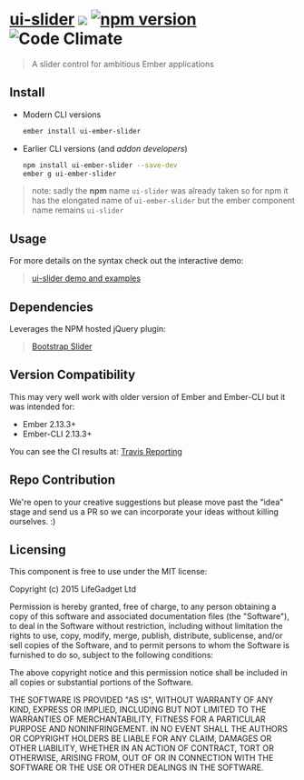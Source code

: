 # [ui-slider](https://github.com/lifegadget/ui-slider) ![ ](https://travis-ci.org/lifegadget/ui-slider.svg) [![npm version](https://badge.fury.io/js/ui-ember-slider.svg)](http://badge.fury.io/js/ui-slider) ![Code Climate](https://codeclimate.com/github/lifegadget/ui-slider/badges/gpa.svg)

> A slider control for ambitious Ember applications

## Install ##
- Modern CLI versions
    ````bash
    ember install ui-ember-slider
    ````

- Earlier CLI versions (and *addon developers*)
    ````bash
    npm install ui-ember-slider --save-dev
    ember g ui-ember-slider
    ````

> note: sadly the **npm** name `ui-slider` was already taken so for npm it has the elongated name of `ui-ember-slider` but the ember component name remains `ui-slider`

## Usage ##
For more details on the syntax check out the interactive demo:

> [ui-slider demo and examples](https://ui-slider.firebaseapp.com/)

## Dependencies

Leverages the NPM hosted jQuery plugin:

> [Bootstrap Slider](https://github.com/seiyria/bootstrap-slider)

## Version Compatibility

This may very well work with older version of Ember and Ember-CLI but it was intended for:

- Ember 2.13.3+
- Ember-CLI 2.13.3+

You can see the CI results at: [Travis Reporting](https://ui-slider.firebaseapp.com/)

## Repo Contribution

We're open to your creative suggestions but please move past the "idea" stage
and send us a PR so we can incorporate your ideas without killing ourselves. :)

## Licensing

This component is free to use under the MIT license:

Copyright (c) 2015 LifeGadget Ltd

Permission is hereby granted, free of charge, to any person obtaining a copy of
this software and associated documentation files (the "Software"), to deal in
the Software without restriction, including without limitation the rights to
use, copy, modify, merge, publish, distribute, sublicense, and/or sell copies
of the Software, and to permit persons to whom the Software is furnished to do
so, subject to the following conditions:

The above copyright notice and this permission notice shall be included in all
copies or substantial portions of the Software.

THE SOFTWARE IS PROVIDED "AS IS", WITHOUT WARRANTY OF ANY KIND, EXPRESS OR
IMPLIED, INCLUDING BUT NOT LIMITED TO THE WARRANTIES OF MERCHANTABILITY,
FITNESS FOR A PARTICULAR PURPOSE AND NONINFRINGEMENT. IN NO EVENT SHALL THE
AUTHORS OR COPYRIGHT HOLDERS BE LIABLE FOR ANY CLAIM, DAMAGES OR OTHER
LIABILITY, WHETHER IN AN ACTION OF CONTRACT, TORT OR OTHERWISE, ARISING FROM,
OUT OF OR IN CONNECTION WITH THE SOFTWARE OR THE USE OR OTHER DEALINGS IN THE
SOFTWARE.
